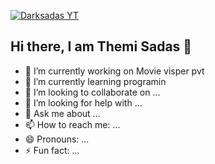 [![Darksadas YT](https://cardivo-beta.vercel.app/api?name=Themi%20Sadas&description=Hi,%20Welcome%20To%20My%20Profile%20&image=https://i.ibb.co/twGhKscZ/jpg.jpg&backgroundColor=%23718aa1&&fontColor=%23232329&iconColor=%23232329&instagram=_s4chi.04&github=Sachinthafdo&linkedin=sachintha-fdo&pattern=topography&colorPattern=%23eaeaea&opacity=0.2&site=https://sachibot.xyz)](https://cardivo-beta.vercel.app/api?name=Themi%20Sadas&description=Hi,%20Welcome%20To%20My%20Profile&image=https://i.ibb.co/twGhKscZ/jpg.jpg&backgroundColor=%230a0a0a&fontColor=%23ffffff&iconColor=%23ffffff&instagram=_s4chi.04&github=Sachinthafdo&linkedin=sachintha-fdo&pattern=topography&colorPattern=%23111111&opacity=0.3&site=https://sachibot.xyz
)


## Hi there, I am Themi Sadas 👋


- 🔭 I’m currently working on Movie visper pvt
- 🌱 I’m currently learning programin
- 👯 I’m looking to collaborate on ...
- 🤔 I’m looking for help with ...
- 💬 Ask me about ...
- 📫 How to reach me: ...
- 😄 Pronouns: ...
- ⚡ Fun fact: ...

